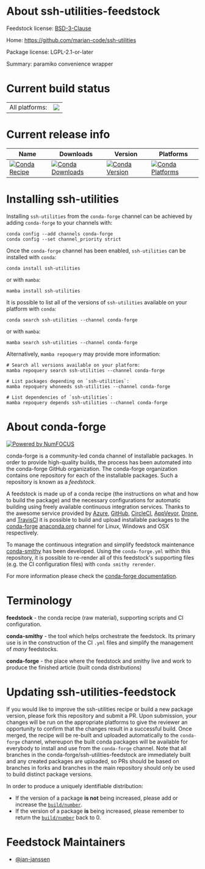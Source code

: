 About ssh-utilities-feedstock
=============================

Feedstock license: [BSD-3-Clause](https://github.com/conda-forge/ssh-utilities-feedstock/blob/main/LICENSE.txt)

Home: https://github.com/marian-code/ssh-utilities

Package license: LGPL-2.1-or-later

Summary: paramiko convenience wrapper

Current build status
====================


<table><tr><td>All platforms:</td>
    <td>
      <a href="https://dev.azure.com/conda-forge/feedstock-builds/_build/latest?definitionId=21329&branchName=main">
        <img src="https://dev.azure.com/conda-forge/feedstock-builds/_apis/build/status/ssh-utilities-feedstock?branchName=main">
      </a>
    </td>
  </tr>
</table>

Current release info
====================

| Name | Downloads | Version | Platforms |
| --- | --- | --- | --- |
| [![Conda Recipe](https://img.shields.io/badge/recipe-ssh--utilities-green.svg)](https://anaconda.org/conda-forge/ssh-utilities) | [![Conda Downloads](https://img.shields.io/conda/dn/conda-forge/ssh-utilities.svg)](https://anaconda.org/conda-forge/ssh-utilities) | [![Conda Version](https://img.shields.io/conda/vn/conda-forge/ssh-utilities.svg)](https://anaconda.org/conda-forge/ssh-utilities) | [![Conda Platforms](https://img.shields.io/conda/pn/conda-forge/ssh-utilities.svg)](https://anaconda.org/conda-forge/ssh-utilities) |

Installing ssh-utilities
========================

Installing `ssh-utilities` from the `conda-forge` channel can be achieved by adding `conda-forge` to your channels with:

```
conda config --add channels conda-forge
conda config --set channel_priority strict
```

Once the `conda-forge` channel has been enabled, `ssh-utilities` can be installed with `conda`:

```
conda install ssh-utilities
```

or with `mamba`:

```
mamba install ssh-utilities
```

It is possible to list all of the versions of `ssh-utilities` available on your platform with `conda`:

```
conda search ssh-utilities --channel conda-forge
```

or with `mamba`:

```
mamba search ssh-utilities --channel conda-forge
```

Alternatively, `mamba repoquery` may provide more information:

```
# Search all versions available on your platform:
mamba repoquery search ssh-utilities --channel conda-forge

# List packages depending on `ssh-utilities`:
mamba repoquery whoneeds ssh-utilities --channel conda-forge

# List dependencies of `ssh-utilities`:
mamba repoquery depends ssh-utilities --channel conda-forge
```


About conda-forge
=================

[![Powered by
NumFOCUS](https://img.shields.io/badge/powered%20by-NumFOCUS-orange.svg?style=flat&colorA=E1523D&colorB=007D8A)](https://numfocus.org)

conda-forge is a community-led conda channel of installable packages.
In order to provide high-quality builds, the process has been automated into the
conda-forge GitHub organization. The conda-forge organization contains one repository
for each of the installable packages. Such a repository is known as a *feedstock*.

A feedstock is made up of a conda recipe (the instructions on what and how to build
the package) and the necessary configurations for automatic building using freely
available continuous integration services. Thanks to the awesome service provided by
[Azure](https://azure.microsoft.com/en-us/services/devops/), [GitHub](https://github.com/),
[CircleCI](https://circleci.com/), [AppVeyor](https://www.appveyor.com/),
[Drone](https://cloud.drone.io/welcome), and [TravisCI](https://travis-ci.com/)
it is possible to build and upload installable packages to the
[conda-forge](https://anaconda.org/conda-forge) [anaconda.org](https://anaconda.org/)
channel for Linux, Windows and OSX respectively.

To manage the continuous integration and simplify feedstock maintenance
[conda-smithy](https://github.com/conda-forge/conda-smithy) has been developed.
Using the ``conda-forge.yml`` within this repository, it is possible to re-render all of
this feedstock's supporting files (e.g. the CI configuration files) with ``conda smithy rerender``.

For more information please check the [conda-forge documentation](https://conda-forge.org/docs/).

Terminology
===========

**feedstock** - the conda recipe (raw material), supporting scripts and CI configuration.

**conda-smithy** - the tool which helps orchestrate the feedstock.
                   Its primary use is in the construction of the CI ``.yml`` files
                   and simplify the management of *many* feedstocks.

**conda-forge** - the place where the feedstock and smithy live and work to
                  produce the finished article (built conda distributions)


Updating ssh-utilities-feedstock
================================

If you would like to improve the ssh-utilities recipe or build a new
package version, please fork this repository and submit a PR. Upon submission,
your changes will be run on the appropriate platforms to give the reviewer an
opportunity to confirm that the changes result in a successful build. Once
merged, the recipe will be re-built and uploaded automatically to the
`conda-forge` channel, whereupon the built conda packages will be available for
everybody to install and use from the `conda-forge` channel.
Note that all branches in the conda-forge/ssh-utilities-feedstock are
immediately built and any created packages are uploaded, so PRs should be based
on branches in forks and branches in the main repository should only be used to
build distinct package versions.

In order to produce a uniquely identifiable distribution:
 * If the version of a package **is not** being increased, please add or increase
   the [``build/number``](https://docs.conda.io/projects/conda-build/en/latest/resources/define-metadata.html#build-number-and-string).
 * If the version of a package **is** being increased, please remember to return
   the [``build/number``](https://docs.conda.io/projects/conda-build/en/latest/resources/define-metadata.html#build-number-and-string)
   back to 0.

Feedstock Maintainers
=====================

* [@jan-janssen](https://github.com/jan-janssen/)

